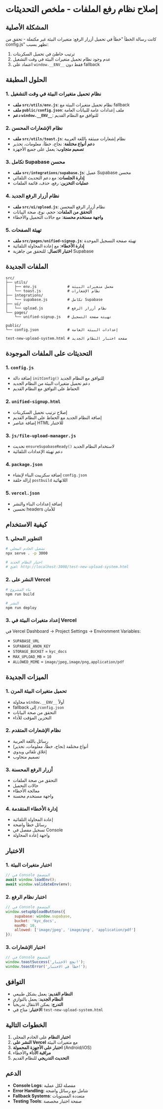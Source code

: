 # إصلاح نظام رفع الملفات - ملخص التحديثات

## المشكلة الأصلية
كانت رسالة الخطأ "خطأ في تحميل أزرار الرفع: متغيرات البيئة غير مكتملة - تحقق من config.js" تظهر بسبب:
1. ترتيب خاطئ في تحميل السكربتات
2. عدم وجود نظام تحميل متغيرات البيئة في وقت التشغيل
3. اعتماد على `window.__ENV__` فقط دون fallback

## الحلول المطبقة

### 1. نظام تحميل متغيرات البيئة في وقت التشغيل
- **ملف `src/utils/env.js`**: نظام تحميل متغيرات البيئة مع fallback
- **ملف `public/config.json`**: ملف إعدادات عامة للبيانات العامة
- **دعم `window.__ENV__`**: للتوافق مع النظام القديم

### 2. نظام الإشعارات المحسن
- **ملف `src/utils/toast.js`**: نظام إشعارات منبثقة باللغة العربية
- **دعم أنواع مختلفة**: نجاح، خطأ، معلومات، تحذير
- **تصميم متجاوب**: يعمل على جميع الأجهزة

### 3. تكامل Supabase محسن
- **ملف `src/integrations/supabase.js`**: عميل Supabase محسن
- **إدارة الجلسات**: مع دعم التحديث التلقائي
- **عمليات التخزين**: رفع، حذف، قائمة الملفات

### 4. نظام أزرار الرفع الجديد
- **ملف `src/ui/upload.js`**: نظام أزرار الرفع المحسن
- **التحقق من الملفات**: حجم، نوع، صحة البيانات
- **واجهة مستخدم محسنة**: مع حالات التحميل والأخطاء

### 5. تهيئة الصفحات
- **ملف `src/pages/unified-signup.js`**: تهيئة صفحة التسجيل الموحدة
- **إدارة الأخطاء**: مع إعادة المحاولة التلقائية
- **اختبار الاتصال**: للتحقق من جاهزية Supabase

## الملفات الجديدة

```
src/
├── utils/
│   ├── env.js              # محمل متغيرات البيئة
│   └── toast.js            # نظام الإشعارات
├── integrations/
│   └── supabase.js         # تكامل Supabase
├── ui/
│   └── upload.js           # نظام أزرار الرفع
└── pages/
    └── unified-signup.js   # تهيئة صفحة التسجيل

public/
└── config.json             # إعدادات البيئة العامة

test-new-upload-system.html # صفحة اختبار النظام الجديد
```

## التحديثات على الملفات الموجودة

### 1. `config.js`
- إضافة دالة `initConfig()` للتوافق مع النظام الجديد
- دعم تحميل متغيرات البيئة من النظام الجديد
- الحفاظ على التوافق مع النظام القديم

### 2. `unified-signup.html`
- إصلاح ترتيب تحميل السكربتات
- إضافة النظام الجديد مع الحفاظ على النظام القديم
- إضافة عناصر HTML للاختبار

### 3. `js/file-upload-manager.js`
- تحديث `ensureSupabaseReady()` لاستخدام النظام الجديد
- دعم تهيئة الإعدادات التلقائية

### 4. `package.json`
- إضافة سكريبت البناء لإنشاء `config.json`
- إزالة حلقة `postbuild` اللانهائية

### 5. `vercel.json`
- إضافة إعدادات البناء والنشر
- تحسين headers للأمان

## كيفية الاستخدام

### 1. التطوير المحلي
```bash
# تشغيل الخادم المحلي
npx serve . -p 3000

# اختبار النظام الجديد
# افتح: http://localhost:3000/test-new-upload-system.html
```

### 2. النشر على Vercel
```bash
# بناء المشروع
npm run build

# النشر
npm run deploy
```

### 3. إعداد متغيرات البيئة في Vercel
في Vercel Dashboard → Project Settings → Environment Variables:
- `SUPABASE_URL`
- `SUPABASE_ANON_KEY`
- `STORAGE_BUCKET` = `kyc_docs`
- `MAX_UPLOAD_MB` = `10`
- `ALLOWED_MIME` = `image/jpeg,image/png,application/pdf`

## الميزات الجديدة

### 1. تحميل متغيرات البيئة المرن
- محاولة `window.__ENV__` أولاً
- fallback إلى `/config.json`
- التحقق من صحة البيانات
- التخزين المؤقت للأداء

### 2. نظام الإشعارات المتقدم
- رسائل باللغة العربية
- أنواع مختلفة (نجاح، خطأ، معلومات، تحذير)
- إغلاق تلقائي ويدوي
- تصميم متجاوب

### 3. أزرار الرفع المحسنة
- التحقق من صحة الملفات
- حالات التحميل
- معالجة الأخطاء
- واجهة مستخدم محسنة

### 4. إدارة الأخطاء المتقدمة
- إعادة المحاولة التلقائية
- رسائل خطأ واضحة
- تسجيل مفصل في Console
- واجهة إعادة المحاولة

## الاختبار

### 1. اختبار متغيرات البيئة
```javascript
// في Console المتصفح
await window.loadEnv();
await window.validateEnv(env);
```

### 2. اختبار نظام الرفع
```javascript
// في Console المتصفح
window.setupUploadButtons({
    supabase: window.supabase,
    bucket: 'kyc_docs',
    maxMb: 10,
    allowed: ['image/jpeg', 'image/png', 'application/pdf']
});
```

### 3. اختبار الإشعارات
```javascript
// في Console المتصفح
window.toastSuccess('نجح الاختبار!');
window.toastError('خطأ في الاختبار!');
```

## التوافق

- **النظام القديم**: يعمل بشكل طبيعي
- **النظام الجديد**: يعمل بالتوازي
- **التدرج**: يمكن الانتقال تدريجياً
- **الاختبار**: متاح في `test-new-upload-system.html`

## الخطوات التالية

1. **اختبار النظام** على الخادم المحلي
2. **النشر على Vercel** مع متغيرات البيئة
3. **اختبار على الأجهزة المحمولة** (Android/iOS)
4. **مراقبة الأداء** والأخطاء
5. **التحديث التدريجي** للنظام القديم

## الدعم

- **Console Logs**: مفصلة لكل عملية
- **Error Handling**: شامل مع رسائل واضحة
- **Fallback Systems**: متعددة المستويات
- **Testing Tools**: صفحة اختبار مخصصة
